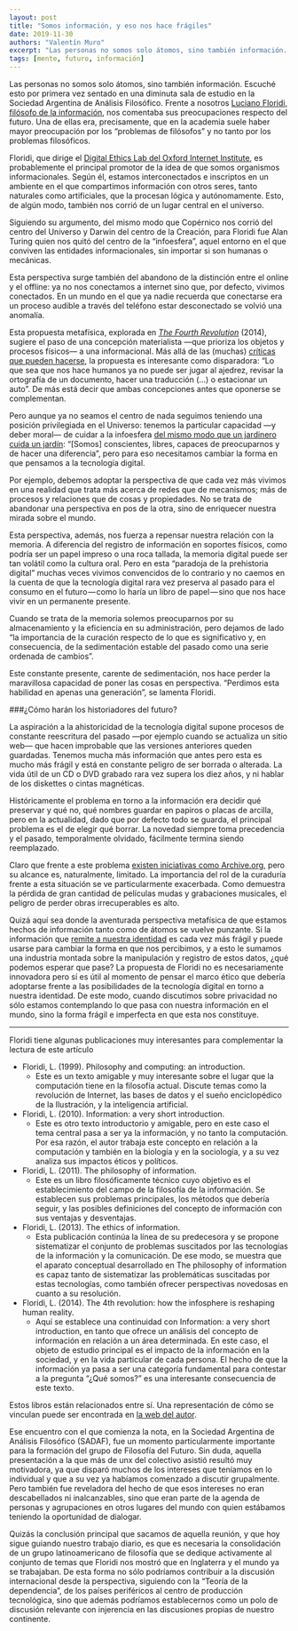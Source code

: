 ```yaml
---
layout: post
title: "Somos información, y eso nos hace frágiles"
date: 2019-11-30
authors: "Valentín Muro"
excerpt: "Las personas no somos solo átomos, sino también información. Es por esto que al discutir acerca de  tecnología debemos tener en cuenta también cómo esta altera lo que somos."
tags: [mente, futuro, información]
---
```

Las personas no somos solo átomos, sino también información.
Escuché esto por primera vez sentado en una diminuta sala de estudio en la Sociedad Argentina de Análisis Filosófico. Frente a nosotros [Luciano Floridi, filósofo de la información](https://www.lanacion.com.ar/2066304-luciano-floridi-como-la-filosofia-puede-salvar-a-la-tecnologia-y-al-mundo), nos comentaba sus preocupaciones respecto del futuro. Una de ellas era, precisamente, que en la academia suele haber mayor preocupación por los “problemas de filósofos” y no tanto por los problemas filosóficos.

Floridi, que dirige el [Digital Ethics Lab del Oxford Internet Institute](https://digitalethicslab.oii.ox.ac.uk/), es probablemente el principal promotor de la idea de que somos organismos informacionales. Según él, estamos interconectados e inscriptos en un ambiente en el que compartimos información con otros seres, tanto naturales como artificiales, que la procesan lógica y autónomamente. Esto, de algún modo, también nos corrió de un lugar central en el universo.

Siguiendo su argumento, del mismo modo que Copérnico nos corrió del centro del Universo y Darwin del centro de la Creación, para Floridi fue Alan Turing quien nos quitó del centro de la “infoesfera”, aquel entorno en el que conviven las entidades informacionales, sin importar si son humanas o mecánicas.

Esta perspectiva surge también del abandono de la distinción entre el online y el offline: ya no nos conectamos a internet sino que, por defecto, vivimos conectados. En un mundo en el que ya nadie recuerda que conectarse era un proceso audible a través del teléfono estar desconectado se volvió una anomalía.

Esta propuesta metafísica, explorada en [*The Fourth Revolution*](https://www.bookdepository.com/Fourth-Revolution-Luciano-Floridi/9780198743934?a_aid=valentinmuro&chan=newsletter) (2014), sugiere el paso de una concepción materialista —que prioriza los objetos y procesos físicos— a una informacional. Más allá de las (muchas) [críticas que pueden hacerse](http://www.capurro.de/floridi.html), la propuesta es interesante como disparadora: “Lo que sea que nos hace humanos ya no puede ser jugar al ajedrez, revisar la ortografía de un documento, hacer una traducción (…) o estacionar un auto”. De más está decir que ambas concepciones antes que oponerse se complementan.

Pero aunque ya no seamos el centro de nada seguimos teniendo una posición privilegiada en el Universo: tenemos la particular capacidad —y deber moral— de cuidar a la infoesfera [del mismo modo que un jardinero cuida un jardín](http://www.faz.net/aktuell/feuilleton/interview-with-luciano-floridi-we-need-a-new-definition-of-reality-13850667.html?printPagedArticle=true#pageIndex_0): “[Somos] conscientes, libres, capaces de preocuparnos y de hacer una diferencia”, pero para eso necesitamos cambiar la forma en que pensamos a la tecnología digital.

Por ejemplo, debemos adoptar la perspectiva de que cada vez más vivimos en una realidad que trata más acerca de redes que de mecanismos; más de procesos y relaciones que de cosas y propiedades. No se trata de abandonar una perspectiva en pos de la otra, sino de enriquecer nuestra mirada sobre el mundo.

Esta perspectiva, además, nos fuerza a repensar nuestra relación con la memoria. A diferencia del registro de información en soportes físicos, como podría ser un papel impreso o una roca tallada, la memoria digital puede ser tan volátil como la cultura oral. Pero en esta “paradoja de la prehistoria digital” muchas veces vivimos convencidos de lo contrario y no caemos en la cuenta de que la tecnología digital rara vez preserva al pasado para el consumo en el futuro — como lo haría un libro de papel — sino que nos hace vivir en un permanente presente.

Cuando se trata de la memoria solemos preocuparnos por su almacenamiento y la eficiencia en su administración, pero dejamos de lado “la importancia de la curación respecto de lo que es significativo y, en consecuencia, de la sedimentación estable del pasado como una serie ordenada de cambios”. 

Este constante presente, carente de sedimentación, nos hace perder la maravillosa capacidad de poner las cosas en perspectiva. “Perdimos esta habilidad en apenas una generación”, se lamenta Floridi.

###¿Cómo harán los historiadores del futuro?

La aspiración a la ahistoricidad de la tecnología digital supone procesos de constante reescritura del pasado —por ejemplo cuando se actualiza un sitio web— que hacen improbable que las versiones anteriores queden guardadas. Tenemos mucha más información que antes pero esta es mucho más frágil y está en constante peligro de ser borrada o alterada. La vida útil de un CD o DVD grabado rara vez supera los diez años, y ni hablar de los diskettes o cintas magnéticas.

Históricamente el problema en torno a la información era decidir qué preservar y qué no, qué nombres guardar en papiros o placas de arcilla, pero en la actualidad, dado que por defecto todo se guarda, el principal problema es el de elegir qué borrar. La novedad siempre toma precedencia y el pasado, temporalmente olvidado, fácilmente termina siendo reemplazado.

Claro que frente a este problema [existen iniciativas como Archive.org](https://www.lanacion.com.ar/749584-un-viaje-por-la-historia-de-la-world-wide-web), pero su alcance es, naturalmente, limitado. La importancia del rol de la curaduría frente a esta situación se ve particularmente exacerbada. Como demuestra la pérdida de gran cantidad de películas mudas y grabaciones musicales, el peligro de perder obras irrecuperables es alto.

Quizá aquí sea donde la aventurada perspectiva metafísica de que estamos hechos de información tanto como de átomos se vuelve punzante. Si la información que [remite a nuestra identidad](https://www.lanacion.com.ar/2099011-black-mirror-y-esa-extrana-necesidad-de-grabarlo-todo) es cada vez más frágil y puede usarse para cambiar la forma en que nos percibimos, y a esto le sumamos una industria montada sobre la manipulación y registro de estos datos, ¿qué podemos esperar que pase?
La propuesta de Floridi no es necesariamente innovadora pero sí es útil al momento de pensar el marco ético que debería adoptarse frente a las posibilidades de la tecnología digital en torno a nuestra identidad. De este modo, cuando discutimos sobre privacidad no sólo estamos contemplando lo que pasa con nuestra información en el mundo, sino la forma frágil e imperfecta en que esta nos constituye.

---
Floridi tiene algunas publicaciones muy interesantes para complementar la lectura de este artículo 

- Floridi, L. (1999). Philosophy and computing: an introduction. 
	- Este es un texto amigable y muy interesante sobre el lugar que la computación tiene en la filosofía actual. Discute temas como la revolución de Internet, las bases de datos y el sueño enciclopédico de la Ilustración, y la inteligencia artificial.
- Floridi, L. (2010). Information: a very short introduction.
	- Este es otro texto introductorio y amigable, pero en este caso el tema central pasa a ser ya la información, y no tanto la computación. Por esa razón, el autor trabaja este concepto en relación a la computación y también en la biología y en la sociología, y a su vez analiza sus impactos éticos y políticos.
- Floridi, L. (2011). The philosophy of information. 
	- Este es un libro filosóficamente técnico cuyo objetivo es el establecimiento del campo de la filosofía de la información. Se establecen sus problemas principales, los métodos que debería seguir, y las posibles definiciones del concepto de información con sus ventajas y desventajas.
- Floridi, L. (2013). The ethics of information. 
	- Esta publicación continúa la línea de su predecesora y se propone sistematizar el conjunto de problemas suscitados por las tecnologías de la información y la comunicación. De ese modo, se muestra que el aparato conceptual desarrollado en The philosophy of information es capaz tanto de sistematizar las problemáticas suscitadas por estas tecnologías, como también ofrecer perspectivas novedosas en cuanto a su resolución.
- Floridi, L. (2014). The 4th revolution: how the infosphere is reshaping human reality.
	- Aquí se establece una continuidad con Information: a very short introduction, en tanto que ofrece un análisis del concepto de información en relación a un área determinada. En este caso, el objeto de estudio principal es el impacto de la información en la sociedad, y en la vida particular de cada persona. El hecho de que la información ya pasa a ser una categoría fundamental para contestar a la pregunta “¿Qué somos?” es una interesante consecuencia de este texto.

Estos libros están relacionados entre sí. Una representación de cómo se vinculan puede ser encontrada en [la web del autor](http://www.philosophyofinformation.net/research/).

Ese encuentro con el que comienza  la nota, en la Sociedad Argentina de Análisis Filosófico (SADAF), fue un momento particularmente importante para la formación del grupo de Filosofía del Futuro. Sin duda, aquella presentación a la que más de unx del colectivo asistió resultó muy motivadora, ya que disparó muchos de los intereses que teníamos en lo individual y que a su vez ya habíamos comenzado a discutir  grupalmente. Pero también fue reveladora del hecho de que esos intereses no eran descabellados ni inalcanzables, sino que eran parte de la agenda de personas y agrupaciones en otros lugares del mundo con quien estábamos teniendo la oportunidad de dialogar.

Quizás la conclusión principal que sacamos de aquella reunión, y que hoy sigue guiando nuestro trabajo diario, es que es necesaria la consolidación de un grupo latinoamericano de filosofía que se dedique activamente al conjunto de temas que Floridi nos mostró que en Inglaterra y el mundo ya se trabajaban. De esta forma no sólo podríamos contribuir a la discusión internacional desde la perspectiva, siguiendo con la “Teoría de la dependencia”, de los países periféricos al centro de producción tecnológica, sino que además podríamos establecernos como un polo de discusión relevante  con injerencia en las discusiones propias de nuestro continente.
